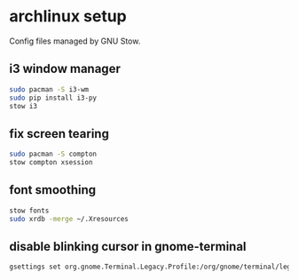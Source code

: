 # archlinux setup
Config files managed by GNU Stow.

## i3 window manager
```bash
sudo pacman -S i3-wm
sudo pip install i3-py
stow i3
```

## fix screen tearing
```bash
sudo pacman -S compton
stow compton xsession
```

## font smoothing
```bash
stow fonts
sudo xrdb -merge ~/.Xresources
```

## disable blinking cursor in gnome-terminal
```bash
gsettings set org.gnome.Terminal.Legacy.Profile:/org/gnome/terminal/legacy/profiles:/:$(gsettings get org.gnome.Terminal.ProfilesList default | tr -d \')/ cursor-blink-mode off
```
